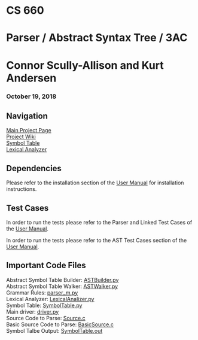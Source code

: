# CS 660
# Parser / Abstract Syntax Tree / 3AC

# Connor Scully-Allison and Kurt Andersen
### October 19, 2018

## Navigation
[Main Project Page](https://github.com/cscully-allison/C_Compilier)<br>
[Project Wiki](https://github.com/cscully-allison/C_Compilier/wiki/CS-660:-Connor-Scully-Allison-and-Kurt-Andersen)<br>
[Symbol Table](../SymbolTable)<br>
[Lexical Analyzer](../LexicalAnalizer)<br>



## Dependencies
Please refer to the installation section of the [User Manual](https://github.com/cscully-allison/C_Compilier/wiki/User-Manual#build) for installation instructions.

## Test Cases
In order to run the tests please refer to the Parser and Linked Test Cases of the [User Manual](https://github.com/cscully-allison/C_Compilier/wiki/User-Manual#parser).

In order to run the tests please refer to the AST Test Cases section of the [User Manual](https://github.com/cscully-allison/C_Compilier/wiki/User-Manual#AST).

## Important Code Files
Abstract Symbol Table Builder: [ASTBuilder.py](ASTBuilder.py)<br>
Abstract Symbol Table Walker: [ASTWalker.py](ASTWalker.py)<br>
Grammar Rules: [parser_m.py](Parser_M.py)<br>
Lexical Analyzer: [LexicalAnalizer.py](LexicalAnalizer.py)<br>
Symbol Table: [SymbolTable.py](SymbolTable.py)<br>
Main driver: [driver.py](driver.py)<br>
Source Code to Parse: [Source.c](Source.c)<br>
Basic Source Code to Parse: [BasicSource.c](BasicSource.c)<br>
Symbol Talbe Output: [SymbolTable.out](SymbolTable.out)<br>
